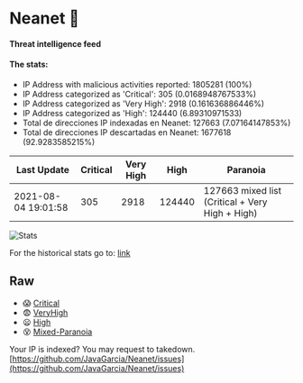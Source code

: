 # Neanet :hocho:
#### Threat intelligence feed
#### The stats:

- IP Address with malicious activities reported: 1805281 (100%)
- IP Address categorized as 'Critical':  305 (0.0168948767533%)
- IP Address categorized as 'Very High':  2918 (0.161636886446%)
- IP Address categorized as 'High':  124440 (6.89310971533)
- Total de direcciones IP indexadas en Neanet:  127663 (7.07164147853%)
- Total de direcciones IP descartadas en Neanet:  1677618 (92.9283585215%)

| Last Update | Critical | Very High | High | Paranoia |
| --- | --- | --- | --- | --- |
| 2021-08-04 19:01:58 | 305 | 2918 | 124440 | 127663 mixed list (Critical + Very High + High)|

![Stats](https://docs.google.com/spreadsheets/d/e/2PACX-1vSnaNMIXVabIpDJjufMlzH7poXnshF3mgd8Is1g9ytUEzVsP5my4Trn8f-xkoLLQ38xpL3HtmUexLo6/pubchart?oid=501124687&format=image)

For the historical stats go to: [link](/stats.csv)
## Raw
- :scream: [Critical](https://raw.githubusercontent.com/JavaGarcia/Neanet/master/blacklists/neanet_critical.txt)
- :fearful: [VeryHigh](https://raw.githubusercontent.com/JavaGarcia/Neanet/master/blacklists/neanet_veryHigh.txtt)
- :frowning: [High](https://raw.githubusercontent.com/JavaGarcia/Neanet/master/blacklists/neanet_high.txt)
- :dizzy_face: [Mixed-Paranoia](https://raw.githubusercontent.com/JavaGarcia/Neanet/master/blacklists/neanet_all.txt)


Your IP is indexed? You may request to takedown. [https://github.com/JavaGarcia/Neanet/issues](https://github.com/JavaGarcia/Neanet/issues)






























































































































































































































































































































































































































































































































































































































































































































































































































































































































































































































































































































































































































































































































































































































































































































































































































































































































































































































































































































































































































































































































































































































































































































































































































































































































































































































































































































































































































































































































































































































































































































































































































































































































































































































































































































































































































































































































































































































































































































































































































































































































































































































































































































































































































































































































































































































































































































































































































































































































































































































































































































































































































































































































































































































































































































































































































































































































































































































































































































































































































































































































































































































































































































































































































































































































































































































































































































































































































































































































































































































































































































































































































































































































































































































































































































































































































































































































































































































































































































































































































































































































































































